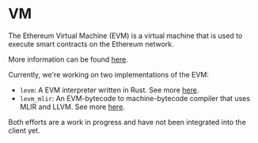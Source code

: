 # VM

The Ethereum Virtual Machine (EVM) is a virtual machine that is used to execute smart contracts on the Ethereum network.

More information can be found [here](https://ethereum.org/en/developers/docs/evm/).

Currently, we're working on two implementations of the EVM:
- `levm`: A EVM interpreter written in Rust. See more [here](./levm).
- `levm_mlir`: An EVM-bytecode to machine-bytecode compiler that uses MLIR and LLVM. See more [here](./levm_mlir).

Both efforts are a work in progress and have not been integrated into the client yet.

